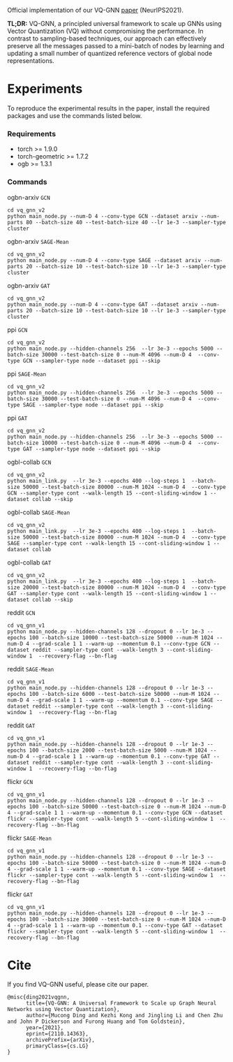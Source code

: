Official implementation of our VQ-GNN [paper](https://arxiv.org/abs/2110.14363) (NeurIPS2021).

**TL;DR:** VQ-GNN, a principled universal framework to scale up GNNs using Vector Quantization (VQ) without compromising the performance. In contrast to sampling-based techniques, our approach can effectively preserve all the messages passed to a mini-batch of nodes by learning and updating a small number of quantized reference vectors of global node representations.

# Experiments

To reproduce the experimental results in the paper, install the required packages and use the commands listed below.

### Requirements

* torch >= 1.9.0
* torch-geometric >= 1.7.2
* ogb >= 1.3.1

### Commands
ogbn-arxiv `GCN`
```
cd vq_gnn_v2
python main_node.py --num-D 4 --conv-type GCN --dataset arxiv --num-parts 80 --batch-size 40 --test-batch-size 40 --lr 1e-3 --sampler-type cluster
```

ogbn-arxiv `SAGE-Mean`
```
cd vq_gnn_v2
python main_node.py --num-D 4 --conv-type SAGE --dataset arxiv --num-parts 20 --batch-size 10 --test-batch-size 10 --lr 1e-3 --sampler-type cluster
```

ogbn-arxiv `GAT`
```
cd vq_gnn_v2
python main_node.py --num-D 4 --conv-type GAT --dataset arxiv --num-parts 20 --batch-size 10 --test-batch-size 10 --lr 1e-3 --sampler-type cluster
```

ppi `GCN`
```
cd vq_gnn_v2
python main_node.py --hidden-channels 256  --lr 3e-3 --epochs 5000 --batch-size 30000 --test-batch-size 0 --num-M 4096 --num-D 4  --conv-type GCN --sampler-type node --dataset ppi --skip
```

ppi `SAGE-Mean`
```
cd vq_gnn_v2
python main_node.py --hidden-channels 256  --lr 3e-3 --epochs 5000 --batch-size 30000 --test-batch-size 0 --num-M 4096 --num-D 4  --conv-type SAGE --sampler-type node --dataset ppi --skip
```

ppi `GAT`
```
cd vq_gnn_v2
python main_node.py --hidden-channels 256  --lr 3e-3 --epochs 5000 --batch-size 10000 --test-batch-size 0 --num-M 4096 --num-D 4  --conv-type GAT --sampler-type node --dataset ppi --skip
```

ogbl-collab `GCN`
```
cd vq_gnn_v2
python main_link.py  --lr 3e-3 --epochs 400 --log-steps 1  --batch-size 50000 --test-batch-size 80000 --num-M 1024 --num-D 4  --conv-type GCN --sampler-type cont --walk-length 15 --cont-sliding-window 1 --dataset collab --skip
```

ogbl-collab `SAGE-Mean`
```
cd vq_gnn_v2
python main_link.py  --lr 3e-3 --epochs 400 --log-steps 1  --batch-size 50000 --test-batch-size 80000 --num-M 1024 --num-D 4  --conv-type SAGE --sampler-type cont --walk-length 15 --cont-sliding-window 1 --dataset collab
```

ogbl-collab `GAT`
```
cd vq_gnn_v2
python main_link.py  --lr 3e-3 --epochs 400 --log-steps 1  --batch-size 20000 --test-batch-size 80000 --num-M 1024 --num-D 4  --conv-type GAT --sampler-type cont --walk-length 15 --cont-sliding-window 1 --dataset collab --skip
```

reddit `GCN`
```
cd vq_gnn_v1
python main_node.py --hidden-channels 128 --dropout 0 --lr 1e-3 --epochs 100 --batch-size 10000 --test-batch-size 50000 --num-M 1024 --num-D 4 --grad-scale 1 1 --warm-up --momentum 0.1 --conv-type GCN --dataset reddit --sampler-type cont --walk-length 3 --cont-sliding-window 1  --recovery-flag --bn-flag
```

reddit `SAGE-Mean`
```
cd vq_gnn_v1
python main_node.py --hidden-channels 128 --dropout 0 --lr 1e-3 --epochs 100 --batch-size 6000 --test-batch-size 50000 --num-M 1024 --num-D 4 --grad-scale 1 1 --warm-up --momentum 0.1 --conv-type SAGE --dataset reddit --sampler-type cont --walk-length 3 --cont-sliding-window 1  --recovery-flag --bn-flag 
```

reddit `GAT`
```
cd vq_gnn_v1
python main_node.py --hidden-channels 128 --dropout 0 --lr 1e-3 --epochs 100 --batch-size 2000 --test-batch-size 5000 --num-M 1024 --num-D 4 --grad-scale 1 1 --warm-up --momentum 0.1 --conv-type GAT --dataset reddit --sampler-type cont --walk-length 3 --cont-sliding-window 1  --recovery-flag --bn-flag 
```

flickr `GCN`
```
cd vq_gnn_v1
python main_node.py --hidden-channels 128 --dropout 0 --lr 1e-3 --epochs 100 --batch-size 50000 --test-batch-size 0 --num-M 1024 --num-D 4 --grad-scale 1 1 --warm-up --momentum 0.1 --conv-type GCN --dataset flickr --sampler-type cont --walk-length 5 --cont-sliding-window 1  --recovery-flag --bn-flag 
```

flickr `SAGE-Mean`
```
cd vq_gnn_v1
python main_node.py --hidden-channels 128 --dropout 0 --lr 1e-3 --epochs 100 --batch-size 50000 --test-batch-size 0 --num-M 1024 --num-D 4 --grad-scale 1 1 --warm-up --momentum 0.1 --conv-type SAGE --dataset flickr --sampler-type cont --walk-length 5 --cont-sliding-window 1  --recovery-flag --bn-flag 
```

flickr `GAT`
```
cd vq_gnn_v1
python main_node.py --hidden-channels 128 --dropout 0 --lr 1e-3 --epochs 100 --batch-size 30000 --test-batch-size 0 --num-M 1024 --num-D 4 --grad-scale 1 1 --warm-up --momentum 0.1 --conv-type GAT --dataset flickr --sampler-type cont --walk-length 5 --cont-sliding-window 1  --recovery-flag --bn-flag 
```

# Cite
If you find VQ-GNN useful, please cite our paper.
```
@misc{ding2021vqgnn,
      title={VQ-GNN: A Universal Framework to Scale up Graph Neural Networks using Vector Quantization}, 
      author={Mucong Ding and Kezhi Kong and Jingling Li and Chen Zhu and John P Dickerson and Furong Huang and Tom Goldstein},
      year={2021},
      eprint={2110.14363},
      archivePrefix={arXiv},
      primaryClass={cs.LG}
}
```


